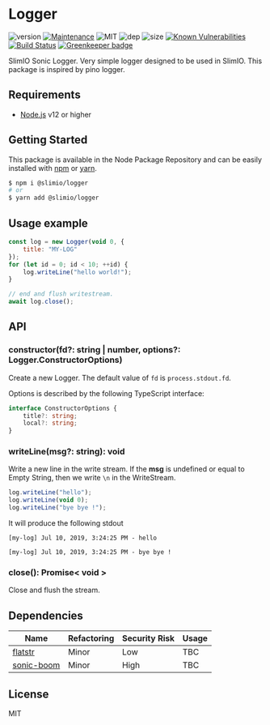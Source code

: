 # Logger
![version](https://img.shields.io/badge/dynamic/json.svg?url=https://raw.githubusercontent.com/SlimIO/logger/master/package.json&query=$.version&label=Version)
[![Maintenance](https://img.shields.io/badge/Maintained%3F-yes-green.svg)](https://github.com/SlimIO/logger/commit-activity)
![MIT](https://img.shields.io/github/license/mashape/apistatus.svg)
![dep](https://img.shields.io/david/SlimIO/logger)
![size](https://img.shields.io/github/languages/code-size/SlimIO/logger)
[![Known Vulnerabilities](https://snyk.io//test/github/SlimIO/logger/badge.svg?targetFile=package.json)](https://snyk.io//test/github/SlimIO/logger?targetFile=package.json)
[![Build Status](https://travis-ci.com/SlimIO/logger.svg?branch=master)](https://travis-ci.com/SlimIO/logger)
[![Greenkeeper badge](https://badges.greenkeeper.io/SlimIO/logger.svg)](https://greenkeeper.io/)

SlimIO Sonic Logger. Very simple logger designed to be used in SlimIO. This package is inspired by pino logger.

## Requirements
- [Node.js](https://nodejs.org/en/) v12 or higher

## Getting Started

This package is available in the Node Package Repository and can be easily installed with [npm](https://docs.npmjs.com/getting-started/what-is-npm) or [yarn](https://yarnpkg.com).

```bash
$ npm i @slimio/logger
# or
$ yarn add @slimio/logger
```

## Usage example
```js
const log = new Logger(void 0, {
    title: "MY-LOG"
});
for (let id = 0; id < 10; ++id) {
    log.writeLine("hello world!");
}

// end and flush writestream.
await log.close();
```

## API

### constructor(fd?: string | number, options?: Logger.ConstructorOptions)
Create a new Logger. The default value of `fd` is `process.stdout.fd`.

Options is described by the following TypeScript interface:
```ts
interface ConstructorOptions {
    title?: string;
    local?: string;
}
```

### writeLine(msg?: string): void
Write a new line in the write stream. If the **msg** is undefined or equal to Empty String, then we write `\n` in the WriteStream.

```js
log.writeLine("hello");
log.writeLine(void 0);
log.writeLine("bye bye !");
```

It will produce the following stdout
```
[my-log] Jul 10, 2019, 3:24:25 PM - hello

[my-log] Jul 10, 2019, 3:24:25 PM - bye bye !
```

### close(): Promise< void >
Close and flush the stream.

## Dependencies

|Name|Refactoring|Security Risk|Usage|
|---|---|---|---|
|[flatstr](https://github.com/davidmarkclements/flatstr#readme)|Minor|Low|TBC|
|[sonic-boom](https://github.com/mcollina/sonic-boom#readme)|Minor|High|TBC|


## License
MIT
